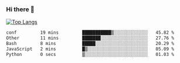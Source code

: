 ### Hi there 👋

<!--
**3Xpl0it3r/3Xpl0it3r** is a ✨ _special_ ✨ repository because its `README.md` (this file) appears on your GitHub profile.

Here are some ideas to get you started:

- 🔭 I’m currently working on ...
- 🌱 I’m currently learning ...
- 👯 I’m looking to collaborate on ...
- 🤔 I’m looking for help with ...
- 💬 Ask me about ...
- 📫 How to reach me: ...
- 😄 Pronouns: ...
- ⚡ Fun fact: ...
-->


[![Top Langs](https://github-readme-stats.vercel.app/api/top-langs/?username=3Xpl0it3r&layout=compact)](https://github.com/3Xpl0it3r/3Xpl0it3r)

<!--START_SECTION:waka-->

```txt
conf         19 mins         ███████████▒░░░░░░░░░░░░░   45.82 %
Other        11 mins         ███████░░░░░░░░░░░░░░░░░░   27.76 %
Bash         8 mins          █████░░░░░░░░░░░░░░░░░░░░   20.29 %
JavaScript   2 mins          █▒░░░░░░░░░░░░░░░░░░░░░░░   05.09 %
Python       0 secs          ▒░░░░░░░░░░░░░░░░░░░░░░░░   01.03 %
```

<!--END_SECTION:waka-->
